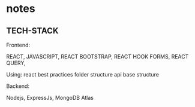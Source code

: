 # notes

## TECH-STACK
Frontend:

REACT, 
JAVASCRIPT,
REACT BOOTSTRAP,
REACT HOOK FORMS,
REACT QUERY,

Using:
react best practices
folder structure
api base structure 

Backend:

Nodejs, ExpressJs, MongoDB Atlas
